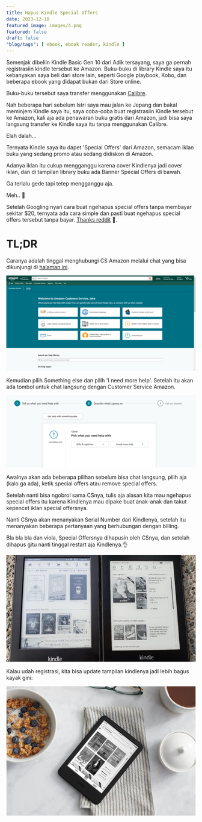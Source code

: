 ```yaml
---
title: Hapus Kindle Special Offers
date: 2023-12-10
featured_image: images/4.png
featured: false
draft: false
"blog/tags": [ ebook, ebook reader, kindle ]
---
```


Semenjak dibeliin Kindle Basic Gen 10 dari Adik tersayang, saya ga pernah registrasiin kindle tersebut ke Amazon. Buku-buku di library Kindle saya itu kebanyakan saya beli dari store lain, seperti Google playbook, Kobo, dan beberapa ebook yang didapat bukan dari Store online. 

Buku-buku tersebut saya transfer menggunakan [Calibre](https://calibre-ebook.com/). 

Nah beberapa hari sebelum Istri saya mau jalan ke Jepang dan bakal meminjem Kindle saya itu, saya coba-coba buat registrasiin Kindle tersebut ke Amazon, kali aja ada penawaran buku gratis dari Amazon, jadi bisa saya langsung transfer ke Kindle saya itu tanpa menggunakan Calibre.

Elah dalah... 

Ternyata Kindle saya itu dapet 'Special Offers' dari Amazon, semacam iklan buku yang sedang promo atau sedang didiskon di Amazon. 

Adanya iklan itu cukup mengganggu karena cover Kindlenya jadi cover iklan, dan di tampilan library buku ada Banner Special Offers di bawah. 

Ga terlalu gede tapi tetep mengganggu aja. 

Meh.. 🤬

Setelah Googling nyari cara buat ngehapus special offers tanpa membayar sekitar $20, ternyata ada cara simple dan pasti buat ngehapus special offers tersebut tanpa bayar. [Thanks reddit](https://old.reddit.com/r/kindle/comments/8qx742/removing_ads_the_easy_way/) 🫣.

# TL;DR

Caranya adalah tinggal menghubungi CS Amazon melalui chat yang bisa dikunjungi di [halaman ini](https://www.amazon.com/hz/contact-us/foresight/hubgateway).

![Halaman contact us Amazon](images/1.png)

Kemudian pilih Something else dan pilih 'I need more help'. Setelah itu akan ada tombol untuk chat langsung dengan Customer Service Amazon. 

![Tombol untuk chat langsung dengan CS Amazon](images/2.png)

Awalnya akan ada beberapa pilihan sebelum bisa chat langsung, pilih aja (kalo ga ada), ketik special offers atau remove special offers. 

Setelah nanti bisa ngobrol sama CSnya, tulis aja alasan kita mau ngehapus special offers itu karena Kindlenya mau dipake buat anak-anak dan takut kepencet iklan special offersnya.

Nanti CSnya akan menanyakan Serial Number dari Kindlenya, setelah itu menanyakan beberapa pertanyaan yang berhubungan dengan billing. 

Bla bla bla dan viola, Special Offersnya dihapusin oleh CSnya, dan setelah dihapus gitu nanti tinggal restart aja Kindlenya.👌

![Berikut ini tampilan (sebelah kiri) library kalau ada special offersnya dan yang kanan tampilan belum diregistrasi](images/3.png)

Kalau udah registrasi, kita bisa update tampilan kindlenya jadi lebih bagus kayak gini:

![Amazon Kindle](images/4.png)
